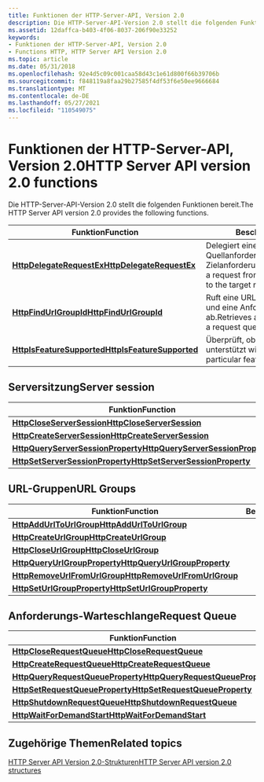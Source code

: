 ```yaml
---
title: Funktionen der HTTP-Server-API, Version 2.0
description: Die HTTP-Server-API-Version 2.0 stellt die folgenden Funktionen bereit.
ms.assetid: 12daffca-b403-4f06-8037-206f90e33252
keywords:
- Funktionen der HTTP-Server-API, Version 2.0
- Functions HTTP, HTTP Server API Version 2.0
ms.topic: article
ms.date: 05/31/2018
ms.openlocfilehash: 92e4d5c09c001caa58d43c1e61d800f66b39706b
ms.sourcegitcommit: f848119a8faa29b27585f4df53f6e50ee9666684
ms.translationtype: MT
ms.contentlocale: de-DE
ms.lasthandoff: 05/27/2021
ms.locfileid: "110549075"
---
```

# <a name="http-server-api-version-20-functions"></a><span data-ttu-id="2dccc-105">Funktionen der HTTP-Server-API, Version 2.0</span><span class="sxs-lookup"><span data-stu-id="2dccc-105">HTTP Server API version 2.0 functions</span></span>

<span data-ttu-id="2dccc-106">Die HTTP-Server-API-Version 2.0 stellt die folgenden Funktionen bereit.</span><span class="sxs-lookup"><span data-stu-id="2dccc-106">The HTTP Server API version 2.0 provides the following functions.</span></span>

| <span data-ttu-id="2dccc-107">Funktion</span><span class="sxs-lookup"><span data-stu-id="2dccc-107">Function</span></span> | <span data-ttu-id="2dccc-108">Beschreibung</span><span class="sxs-lookup"><span data-stu-id="2dccc-108">Description</span></span> |
|-|-|
| [<span data-ttu-id="2dccc-109">**HttpDelegateRequestEx**</span><span class="sxs-lookup"><span data-stu-id="2dccc-109">**HttpDelegateRequestEx**</span></span>](/windows/win32/api/http/nf-http-httpdelegaterequestex) | <span data-ttu-id="2dccc-110">Delegiert eine Anforderung aus der Quellanforderungswarteschlange an die Zielanforderungswarteschlange.</span><span class="sxs-lookup"><span data-stu-id="2dccc-110">Delegates a request from the source request queue to the target request queue.</span></span> |
| [<span data-ttu-id="2dccc-111">**HttpFindUrlGroupId**</span><span class="sxs-lookup"><span data-stu-id="2dccc-111">**HttpFindUrlGroupId**</span></span>](/windows/win32/api/http/nf-http-httpfindurlgroupid) | <span data-ttu-id="2dccc-112">Ruft eine URL-Gruppen-ID für eine URL und eine Anforderungswarteschlange ab.</span><span class="sxs-lookup"><span data-stu-id="2dccc-112">Retrieves a URL group ID for a URL and a request queue.</span></span> |
| [<span data-ttu-id="2dccc-113">**HttpIsFeatureSupported**</span><span class="sxs-lookup"><span data-stu-id="2dccc-113">**HttpIsFeatureSupported**</span></span>](/windows/win32/api/http/nf-http-httpisfeaturesupported) | <span data-ttu-id="2dccc-114">Überprüft, ob ein bestimmtes Feature unterstützt wird.</span><span class="sxs-lookup"><span data-stu-id="2dccc-114">Checks whether a particular feature is supported.</span></span> |

## <a name="server-session"></a><span data-ttu-id="2dccc-115">Serversitzung</span><span class="sxs-lookup"><span data-stu-id="2dccc-115">Server session</span></span>

| <span data-ttu-id="2dccc-116">Funktion</span><span class="sxs-lookup"><span data-stu-id="2dccc-116">Function</span></span> | <span data-ttu-id="2dccc-117">Beschreibung</span><span class="sxs-lookup"><span data-stu-id="2dccc-117">Description</span></span> |
|-|-|
| [<span data-ttu-id="2dccc-118">**HttpCloseServerSession**</span><span class="sxs-lookup"><span data-stu-id="2dccc-118">**HttpCloseServerSession**</span></span>](/windows/desktop/api/Http/nf-http-httpcloseserversession) | |
| [<span data-ttu-id="2dccc-119">**HttpCreateServerSession**</span><span class="sxs-lookup"><span data-stu-id="2dccc-119">**HttpCreateServerSession**</span></span>](/windows/desktop/api/Http/nf-http-httpcreateserversession) | |
| [<span data-ttu-id="2dccc-120">**HttpQueryServerSessionProperty**</span><span class="sxs-lookup"><span data-stu-id="2dccc-120">**HttpQueryServerSessionProperty**</span></span>](/windows/desktop/api/Http/nf-http-httpqueryserversessionproperty) | |
| [<span data-ttu-id="2dccc-121">**HttpSetServerSessionProperty**</span><span class="sxs-lookup"><span data-stu-id="2dccc-121">**HttpSetServerSessionProperty**</span></span>](/windows/desktop/api/Http/nf-http-httpsetserversessionproperty) | |

## <a name="url-groups"></a><span data-ttu-id="2dccc-122">URL-Gruppen</span><span class="sxs-lookup"><span data-stu-id="2dccc-122">URL Groups</span></span>

| <span data-ttu-id="2dccc-123">Funktion</span><span class="sxs-lookup"><span data-stu-id="2dccc-123">Function</span></span> | <span data-ttu-id="2dccc-124">Beschreibung</span><span class="sxs-lookup"><span data-stu-id="2dccc-124">Description</span></span> |
|-|-|
| [<span data-ttu-id="2dccc-125">**HttpAddUrlToUrlGroup**</span><span class="sxs-lookup"><span data-stu-id="2dccc-125">**HttpAddUrlToUrlGroup**</span></span>](/windows/desktop/api/Http/nf-http-httpaddurltourlgroup) | |
| [<span data-ttu-id="2dccc-126">**HttpCreateUrlGroup**</span><span class="sxs-lookup"><span data-stu-id="2dccc-126">**HttpCreateUrlGroup**</span></span>](/windows/desktop/api/Http/nf-http-httpcreateurlgroup) | |
| [<span data-ttu-id="2dccc-127">**HttpCloseUrlGroup**</span><span class="sxs-lookup"><span data-stu-id="2dccc-127">**HttpCloseUrlGroup**</span></span>](/windows/desktop/api/Http/nf-http-httpcloseurlgroup) | |
| [<span data-ttu-id="2dccc-128">**HttpQueryUrlGroupProperty**</span><span class="sxs-lookup"><span data-stu-id="2dccc-128">**HttpQueryUrlGroupProperty**</span></span>](/windows/desktop/api/Http/nf-http-httpqueryurlgroupproperty) | |
| [<span data-ttu-id="2dccc-129">**HttpRemoveUrlFromUrlGroup**</span><span class="sxs-lookup"><span data-stu-id="2dccc-129">**HttpRemoveUrlFromUrlGroup**</span></span>](/windows/desktop/api/Http/nf-http-httpremoveurlfromurlgroup) | |
| [<span data-ttu-id="2dccc-130">**HttpSetUrlGroupProperty**</span><span class="sxs-lookup"><span data-stu-id="2dccc-130">**HttpSetUrlGroupProperty**</span></span>](/windows/desktop/api/Http/nf-http-httpseturlgroupproperty) | |

## <a name="request-queue"></a><span data-ttu-id="2dccc-131">Anforderungs-Warteschlange</span><span class="sxs-lookup"><span data-stu-id="2dccc-131">Request Queue</span></span>

| <span data-ttu-id="2dccc-132">Funktion</span><span class="sxs-lookup"><span data-stu-id="2dccc-132">Function</span></span> | <span data-ttu-id="2dccc-133">Beschreibung</span><span class="sxs-lookup"><span data-stu-id="2dccc-133">Description</span></span> |
|-|-|
| [<span data-ttu-id="2dccc-134">**HttpCloseRequestQueue**</span><span class="sxs-lookup"><span data-stu-id="2dccc-134">**HttpCloseRequestQueue**</span></span>](/windows/desktop/api/Http/nf-http-httpcloserequestqueue) | |
| [<span data-ttu-id="2dccc-135">**HttpCreateRequestQueue**</span><span class="sxs-lookup"><span data-stu-id="2dccc-135">**HttpCreateRequestQueue**</span></span>](/windows/desktop/api/Http/nf-http-httpcreaterequestqueue) | |
| [<span data-ttu-id="2dccc-136">**HttpQueryRequestQueueProperty**</span><span class="sxs-lookup"><span data-stu-id="2dccc-136">**HttpQueryRequestQueueProperty**</span></span>](/windows/desktop/api/Http/nf-http-httpqueryrequestqueueproperty) | |
| [<span data-ttu-id="2dccc-137">**HttpSetRequestQueueProperty**</span><span class="sxs-lookup"><span data-stu-id="2dccc-137">**HttpSetRequestQueueProperty**</span></span>](/windows/desktop/api/Http/nf-http-httpsetrequestqueueproperty) | |
| [<span data-ttu-id="2dccc-138">**HttpShutdownRequestQueue**</span><span class="sxs-lookup"><span data-stu-id="2dccc-138">**HttpShutdownRequestQueue**</span></span>](/windows/desktop/api/Http/nf-http-httpshutdownrequestqueue) | |
| [<span data-ttu-id="2dccc-139">**HttpWaitForDemandStart**</span><span class="sxs-lookup"><span data-stu-id="2dccc-139">**HttpWaitForDemandStart**</span></span>](/windows/desktop/api/Http/nf-http-httpwaitfordemandstart) | |

## <a name="related-topics"></a><span data-ttu-id="2dccc-140">Zugehörige Themen</span><span class="sxs-lookup"><span data-stu-id="2dccc-140">Related topics</span></span>

[<span data-ttu-id="2dccc-141">HTTP Server API Version 2.0-Strukturen</span><span class="sxs-lookup"><span data-stu-id="2dccc-141">HTTP Server API version 2.0 structures</span></span>](http-server-api-version-2-0-structures.md)
